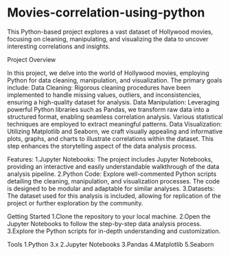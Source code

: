 # Movies-correlation-using-python
This Python-based project explores a vast dataset of Hollywood movies, focusing on cleaning, manipulating, and visualizing the data to uncover interesting correlations and insights.

Project Overview

In this project, we delve into the world of Hollywood movies, employing Python for data cleaning, manipulation, and visualization. The primary goals include:
Data Cleaning: Rigorous cleaning procedures have been implemented to handle missing values, outliers, and inconsistencies, ensuring a high-quality dataset for analysis.
Data Manipulation: Leveraging powerful Python libraries such as Pandas, we transform raw data into a structured format, enabling seamless correlation analysis. Various statistical techniques are employed to extract meaningful patterns.
Data Visualization: Utilizing Matplotlib and Seaborn, we craft visually appealing and informative plots, graphs, and charts to illustrate correlations within the dataset. This step enhances the storytelling aspect of the data analysis process.

Features:
1.Jupyter Notebooks: The project includes Jupyter Notebooks, providing an interactive and easily understandable walkthrough of the data analysis pipeline.
2.Python Code: Explore well-commented Python scripts detailing the cleaning, manipulation, and visualization processes. The code is designed to be modular and adaptable for similar analyses.
3.Datasets: The dataset used for this analysis is included, allowing for replication of the project or further exploration by the community.

Getting Started
1.Clone the repository to your local machine.
2.Open the Jupyter Notebooks to follow the step-by-step data analysis process.
3.Explore the Python scripts for in-depth understanding and customization.

Tools
1.Python 3.x
2.Jupyter Notebooks
3.Pandas
4.Matplotlib
5.Seaborn
